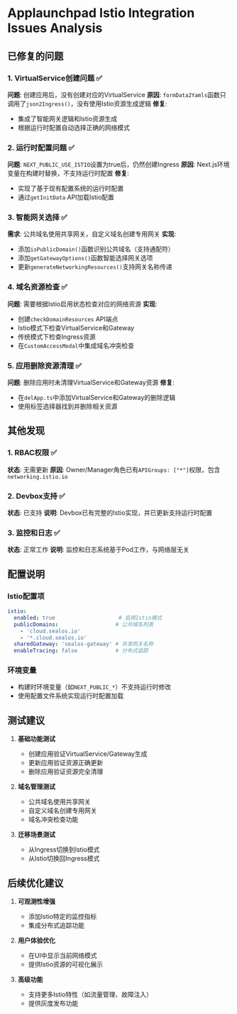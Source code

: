 # Applaunchpad Istio Integration Issues Analysis

## 已修复的问题

### 1. VirtualService创建问题 ✅
**问题**: 创建应用后，没有创建对应的VirtualService
**原因**: `formData2Yamls`函数只调用了`json2Ingress()`，没有使用Istio资源生成逻辑
**修复**: 
- 集成了智能网关逻辑和Istio资源生成
- 根据运行时配置自动选择正确的网络模式

### 2. 运行时配置问题 ✅
**问题**: `NEXT_PUBLIC_USE_ISTIO`设置为true后，仍然创建Ingress
**原因**: Next.js环境变量在构建时替换，不支持运行时配置
**修复**: 
- 实现了基于现有配置系统的运行时配置
- 通过`getInitData` API加载Istio配置

### 3. 智能网关选择 ✅
**需求**: 公共域名使用共享网关，自定义域名创建专用网关
**实现**:
- 添加`isPublicDomain()`函数识别公共域名（支持通配符）
- 添加`getGatewayOptions()`函数智能选择网关选项
- 更新`generateNetworkingResources()`支持网关名称传递

### 4. 域名资源检查 ✅
**问题**: 需要根据Istio启用状态检查对应的网络资源
**实现**:
- 创建`checkDomainResources` API端点
- Istio模式下检查VirtualService和Gateway
- 传统模式下检查Ingress资源
- 在`CustomAccessModal`中集成域名冲突检查

### 5. 应用删除资源清理 ✅
**问题**: 删除应用时未清理VirtualService和Gateway资源
**修复**: 
- 在`delApp.ts`中添加VirtualService和Gateway的删除逻辑
- 使用标签选择器找到并删除相关资源

## 其他发现

### 1. RBAC权限 ✅
**状态**: 无需更新
**原因**: Owner/Manager角色已有`APIGroups: ["*"]`权限，包含`networking.istio.io`

### 2. Devbox支持 ✅
**状态**: 已支持
**说明**: Devbox已有完整的Istio实现，并已更新支持运行时配置

### 3. 监控和日志 ✅
**状态**: 正常工作
**说明**: 监控和日志系统基于Pod工作，与网络层无关

## 配置说明

### Istio配置项
```yaml
istio:
  enabled: true                    # 启用Istio模式
  publicDomains:                  # 公共域名列表
    - 'cloud.sealos.io'
    - '*.cloud.sealos.io'
  sharedGateway: 'sealos-gateway' # 共享网关名称
  enableTracing: false            # 分布式追踪
```

### 环境变量
- 构建时环境变量（如`NEXT_PUBLIC_*`）不支持运行时修改
- 使用配置文件系统实现运行时配置加载

## 测试建议

1. **基础功能测试**
   - 创建应用验证VirtualService/Gateway生成
   - 更新应用验证资源正确更新
   - 删除应用验证资源完全清理

2. **域名管理测试**
   - 公共域名使用共享网关
   - 自定义域名创建专用网关
   - 域名冲突检查功能

3. **迁移场景测试**
   - 从Ingress切换到Istio模式
   - 从Istio切换回Ingress模式

## 后续优化建议

1. **可观测性增强**
   - 添加Istio特定的监控指标
   - 集成分布式追踪功能

2. **用户体验优化**
   - 在UI中显示当前网络模式
   - 提供Istio资源的可视化展示

3. **高级功能**
   - 支持更多Istio特性（如流量管理、故障注入）
   - 提供灰度发布功能